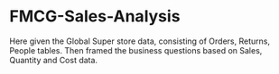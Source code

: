 # FMCG-Sales-Analysis
Here given the Global Super store data, consisting of Orders, Returns, People tables. Then framed the business questions based on Sales, Quantity and Cost data.
